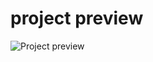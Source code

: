 # project preview
![Project preview](https://github.com/user-attachments/assets/b67886c9-2582-4247-9fdb-5b00a162f524)

